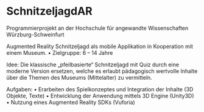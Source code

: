 # SchnitzeljagdAR
Programmierprojekt an der Hochschule für angewandte Wissenschaften Würzburg-Schweinfurt

Augmented Reality Schnitzeljagd als mobile Applikation in Kooperation mit einem Museum.
• Zielgruppe: 6 – 14 Jahre

Idee:
Die klassische „pfeilbasierte“ Schnitzeljagd mit Quiz durch eine moderne Version ersetzen, welche es erlaubt pädagogisch wertvolle Inhalte über die Themen des Museums (Mittelalter) zu vermitteln.

Aufgaben:
• Erarbeiten des Spielkonzeptes und Integration der Inhalte (3D Objekte, Texte)
• Entwicklung der Anwendung mittels 3D Engine (Unity3D)
• Nutzung eines Augmented Reality SDKs (Vuforia)
